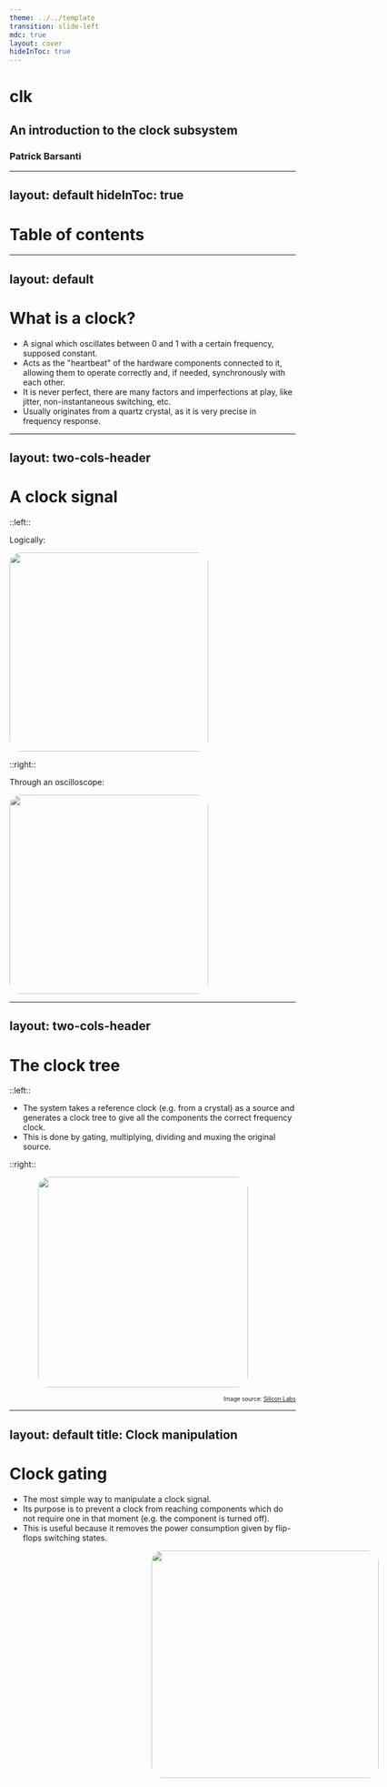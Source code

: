 ```yaml
---
theme: ../../template
transition: slide-left
mdc: true
layout: cover
hideInToc: true
---
```


# clk
## An introduction to the clock subsystem
### Patrick Barsanti

---
layout: default
hideInToc: true
---

# Table of contents

<Toc minDepth="1" maxDepth="2"/>

---
layout: default
---

# What is a clock?

- A signal which oscillates between 0 and 1 with a certain frequency, supposed constant.
- Acts as the "heartbeat" of the hardware components connected to it, allowing them to operate correctly and, if needed, synchronously with each other.
- It is never perfect, there are many factors and imperfections at play, like jitter, non-instantaneous switching, etc.
- Usually originates from a quartz crystal, as it is very precise in frequency response.

---
layout: two-cols-header
---

# A clock signal

::left::

Logically:

<img src="/images/clk-digital.png"
     style="border-radius:20px; width:350px" />

::right::

Through an oscilloscope:

<img src="/images/clk-osc.png"
     style="border-radius:20px; width:350px" />

<!--

Note that a clock does not necessarily have to have 50% duty cycle,
so the time it stays high and the time it stays low are not necessarily
the same.

Also, from the oscillator's readings, we can note the imperfections
in the signal, which is never a proper square wave.

-->

---
layout: two-cols-header
---

# The clock tree

::left::

- The system takes a reference clock (e.g. from a crystal) as a
  source and generates a clock tree to give all the components the correct
  frequency clock.
- This is done by gating, multiplying, dividing and muxing the original source.

::right::

<img src="/images/clk-tree.jpg"
     style="border-radius:20px; height:370px; margin-left:50px" />

<div style="font-size:10px; text-align:right">

Image source:
[Silicon Labs](https://silabs.com/)

</div>

---
layout: default
title: Clock manipulation
---

# Clock gating

- The most simple way to manipulate a clock signal.
- Its purpose is to prevent a clock from reaching components which
  do not require one in that moment (e.g. the component is turned off).
- This is useful because it removes the power consumption given by
  flip-flops switching states.

<img src="/images/clk-gate.png"
     style="border-radius:20px; width:400px;
            margin-left:250px" />

<!--

Whenever some part of the system can be shut off, we can "gate" it,
so it no longer effectively receives the clock signal.
In this way, the only power dissipation is given from current leakages,
but not anymore from switching the state of the flip-flops.

So, at the cost of having more complex electronics and some extra control
lines, we are able to consume less power, which is pretty important for
embedded.

-->
